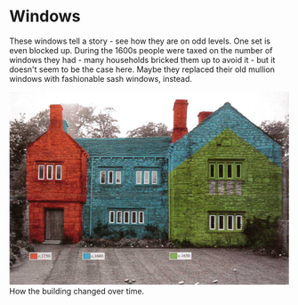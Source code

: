 # Windows
These windows tell a story - see how they are on odd levels. One set is even blocked up. 
During the 1600s people were taxed on the number of windows they had - many households bricked them up to avoid it - but it doesn't seem to be the case here. Maybe they replaced their old mullion windows with fashionable sash windows, instead.  


![max_pic](./coloured_frontage.png)
How the building changed over time.